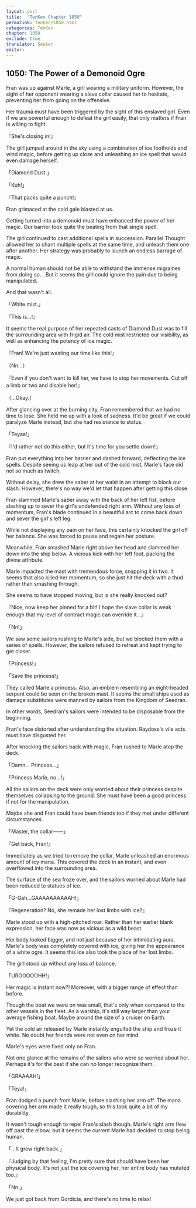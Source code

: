 ```yaml
---
layout: post
title:  "TenKen Chapter 1050"
permalink: Tenken/1050.html
categories: TenKen
chapter: 1050
exclude: true
translator: Seeker
editor: 
---
```

<h2>1050: The Power of a Demonoid Ogre</h2>

Fran was up against Marle, a girl wearing a military uniform. However, the sight of her opponent wearing a slave collar caused her to hesitate, preventing her from going on the offensive.

Her trauma must have been triggered by the sight of this enslaved girl. Even if we are powerful enough to defeat the girl easily, that only matters if Fran is willing to fight.

『She's closing in!』

The girl jumped around in the sky using a combination of ice footholds and wind magic, before getting up close and unleashing an ice spell that would even damage herself.

「Diamond Dust.」

「Kuh!」

『That packs quite a punch!』

Fran grimaced at the cold gale blasted at us.

Getting turned into a demonoid must have enhanced the power of her magic. Our barrier took quite the beating from that single spell.

The girl continued to cast additional spells in succession. Parallel Thought allowed her to chant multiple spells at the same time, and unleash them one after another. Her strategy was probably to launch an endless barrage of magic.

A normal human should not be able to withstand the immense migraines from doing so... But it seems the girl could ignore the pain due to being manipulated.

And that wasn't all.

「White mist.」

『This is...!』

It seems the real purpose of her repeated casts of Diamond Dust was to fill the surrounding area with frigid air. The cold mist restricted our visibility, as well as enhancing the potency of ice magic.

『Fran! We're just wasting our time like this!』

（Nn...）

『Even if you don't want to kill her, we have to stop her movements. Cut off a limb or two and disable her!』

（...Okay.）

After glancing over at the burning city, Fran remembered that we had no time to lose. She held me up with a look of sadness. It'd be great if we could paralyze Marle instead, but she had resistance to status.

「Teyaa!」

『I'd rather not do this either, but it's time for you settle down!』

Fran put everything into her barrier and dashed forward, deflecting the ice spells. Despite seeing us leap at her out of the cold mist, Marle's face did not so much as twitch.

Without delay, she drew the saber at her waist in an attempt to block our slash. However, there's no way we'd let that happen after getting this close.

Fran slammed Marle's saber away with the back of her left fist, before slashing up to sever the girl's undefended right arm. Without any loss of momentum, Fran's blade continued in a beautiful arc to come back down and sever the girl's left leg.

While not displaying any pain on her face, this certainly knocked the girl off her balance. She was forced to pause and regain her posture.

Meanwhile, Fran smashed Marle right above her head and slammed her down into the ship below. A vicious kick with her left foot, packing the divine attribute.

Marle impacted the mast with tremendous force, snapping it in two. It seems that also killed her momentum, so she just hit the deck with a thud rather than smashing through.

She seems to have stopped moving, but is she really knocked out?

『Nice, now keep her pinned for a bit! I hope the slave collar is weak enough that my level of contract magic can override it...』

「Nn!」

We saw some sailors rushing to Marle's side, but we blocked them with a series of spells. However, the sailors refused to retreat and kept trying to get closer.

「Princess!」

「Save the princess!」

They called Marle a princess. Also, an emblem resembling an eight-headed serpent could be seen on the broken mast. It seems the small ships used as damage substitutes were manned by sailors from the Kingdom of Seedran.

In other words, Seedran's sailors were intended to be disposable from the beginning.

Fran's face distorted after understanding the situation. Raydoss's vile acts must have disgusted her.

After knocking the sailors back with magic, Fran rushed to Marle atop the deck.

「Damn... Princess...」

「Princess Marle, no...!」

All the sailors on the deck were only worried about their princess despite themselves collapsing to the ground. She must have been a good princess if not for the manipulation.

Maybe she and Fran could have been friends too if they met under different circumstances.

「Master, the collar――」

『Get back, Fran!』

Immediately as we tried to remove the collar, Marle unleashed an enormous amount of icy mana. This covered the deck in an instant, and even overflowed into the surrounding area.

The surface of the sea froze over, and the sailors worried about Marle had been reduced to statues of ice.

「G-Gah...GAAAAAAAAAAH!」

『Regeneration? No, she remade her lost limbs with ice?』

Marle stood up with a high-pitched roar. Rather than her earlier blank expression, her face was now as vicious as a wild beast.

Her body looked bigger, and not just because of her intimidating aura. Marle's body was completely covered with ice, giving her the appearance of a white ogre. It seems this ice also took the place of her lost limbs.

The girl stood up without any loss of balance.

「UROOOOOHH!」

Her magic is instant now?! Moreover, with a bigger range of effect than before.

Though the boat we were on was small, that's only when compared to the other vessels in the fleet. As a warship, it's still way larger than your average fishing boat. Maybe around the size of a cruiser on Earth.

Yet the cold air released by Marle instantly engulfed the ship and froze it white. No doubt her friends were not even on her mind.

Marle's eyes were fixed only on Fran.

Not one glance at the remains of the sailors who were so worried about her. Perhaps it's for the best if she can no longer recognize them.

「GRAAAAH!」

「Teya!」

Fran dodged a punch from Marle, before slashing her arm off. The mana covering her arm made it really tough, so this took quite a bit of my durability.

It wasn't tough enough to repel Fran's slash though. Marle's right arm flew off past the elbow, but it seems the current Marle had decided to stop being human.

「...It grew right back.」

『Judging by that feeling, I'm pretty sure that should have been her physical body. It's not just the ice covering her, her entire body has mutated too.』

「Nn.」

We just got back from Gordicia, and there's no time to relax!

